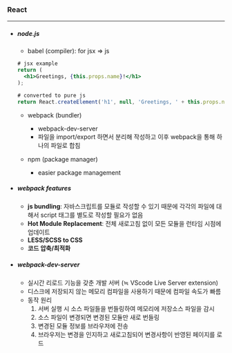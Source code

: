 ### React

___

- ##### node.js

  - babel (compiler): for jsx => js

  ```jsx
  # jsx example
  return (
    <h1>Greetings, {this.props.name}!</h1>
  );
  ```

  ```javascript
  # converted to pure js
  return React.createElement('h1', null, 'Greetings, ' + this.props.name + '!');
  ```

  - webpack (bundler)
    - webpack-dev-server
    - 파일을 import/export 하면서 분리해 작성하고 이후 webpack을 통해 하나의 파일로 합침

  - npm (package manager)
    - easier package management

  
  
- ##### webpack features

  - **js bundling**: 자바스크립트를 모듈로 작성할 수 있기 때문에 각각의 파일에 대해서 script 태그를 별도로 작성할 필요가 없음
  - **Hot Module Replacement**: 전체 새로고침 없이 모든 모듈을 런타임 시점에 업데이트
  - **LESS/SCSS to CSS**
  - **코드 압축/최적화**

  

- ##### webpack-dev-server

  - 실시간 리로드 기능을 갖춘 개발 서버 (≒ VScode Live Server extension)
  - 디스크에 저장되지 않는 메모리 컴파일을 사용하기 때문에 컴파일 속도가 빠름
  - 동작 원리
    1. 서버 실행 시 소스 파일들을 번들링하여 메모리에 저장소스 파일을 감시
    2. 소스 파일이 변경되면 변경된 모듈만 새로 번들링
    3. 변경된 모듈 정보를 브라우저에 전송
    4. 브라우저는 변경을 인지하고 새로고침되어 변경사항이 반영된 페이지를 로드